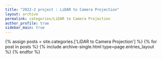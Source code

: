 ```yaml
---
title: "2022-2 project : LiDAR to Camera Projection"
layout: archive
permalink: categories/LiDAR to Camera Projection
author_profile: true
sidebar_main: true
---  
```



{% assign posts = site.categories.['LiDAR to Camera Projection'] %}
{% for post in posts %} {% include archive-single.html type=page.entries_layout %} {% endfor %}
